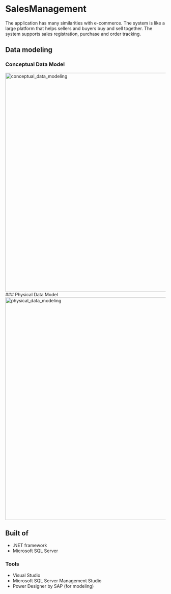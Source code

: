 # SalesManagement
The application has many similarities with e-commerce. The system is like a large platform that helps sellers and buyers buy and sell together. The system supports sales registration, purchase and order tracking.
## Data modeling
### Conceptual Data Model
<img width="687" alt="conceptual_data_modeling" src="https://user-images.githubusercontent.com/39431852/83973327-d74d6a80-a90f-11ea-9e47-f97a415a142a.png">
### Physical Data Model
<img width="699" alt="physical_data_modeling" src="https://user-images.githubusercontent.com/39431852/83973346-fcda7400-a90f-11ea-9a44-738162de2204.png">

## Built of
* .NET framework
* Microsoft SQL Server

### Tools
* Visual Studio
* Microsoft SQL Server Management Studio 
* Power Designer by SAP (for modeling)
